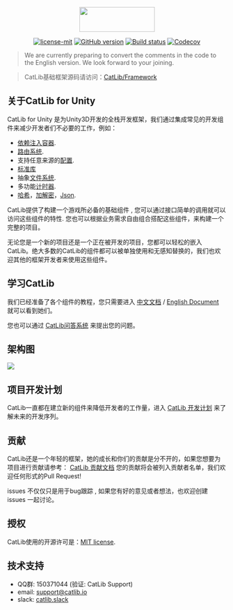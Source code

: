 <p align="center"><img width="173" height="57" src="http://catlib.io/images/logo.txt.png"></p>

<p align="center">
<a href="https://github.com/CatLib/CatLib/blob/master/LICENSE"><img src="https://img.shields.io/badge/license-MIT-blue.svg" title="license-mit" /></a>
<a href="https://github.com/CatLib/CatLib/"><img src="https://badge.fury.io/gh/catlib%2Fcatlib.svg" title="GitHub version" /></a>
<a href="https://ci.appveyor.com/project/catlib/framework"><img src="https://ci.appveyor.com/api/projects/status/f12rb3x5hxvq6yr7?svg=true" title="Build status"/></a>
<a href="https://codecov.io/gh/CatLib/Framework">
  <img src="https://codecov.io/gh/CatLib/Framework/branch/master/graph/badge.svg" alt="Codecov" />
</a>

> We are currently preparing to convert the comments in the code to the English version. We look forward to your joining.

> CatLib基础框架源码请访问：[CatLib/Framework](https://github.com/CatLib/Framework)

## 关于CatLib for Unity

CatLib for Unity 是为Unity3D开发的全栈开发框架，我们通过集成常见的开发组件来减少开发者们不必要的工作，例如：

- [依赖注入容器](http://catlib.io/v1/guide/container.html).
- [路由系统](http://catlib.io/v1/guide/routing.html).
- 支持任意来源的[配置](http://catlib.io/v1/guide/config.html).
- [标准库](http://catlib.io/v1/guide/support.html)
- 抽象[文件系统](http://catlib.io/v1/guide/file-system.html).
- 多功能[计时器](http://catlib.io/v1/guide/timer.html).
- [哈希](http://catlib.io/v1/guide/hashing.html)，[加解密](http://catlib.io/v1/guide/encryption.html)，[Json](http://catlib.io/v1/guide/json.html).

CatLib提供了构建一个游戏所必备的基础组件 , 您可以通过接口简单的调用就可以访问这些组件的特性. 您也可以根据业务需求自由组合搭配这些组件，来构建一个完整的项目。

无论您是一个新的项目还是一个正在被开发的项目，您都可以轻松的嵌入CatLib。绝大多数的CatLib的组件都可以被单独使用和无感知替换的，我们也欢迎其他的框架开发者来使用这些组件。

## 学习CatLib

我们已经准备了各个组件的教程，您只需要进入 [中文文档](http://catlib.io) / [English Document](http://en.catlib.io) 就可以看到她们。

您也可以通过 [CatLib问答系统](http://ask.catlib.io) 来提出您的问题。

## 架构图
![](http://catlib.io/images/architecture-diagram.svg)

## 项目开发计划

CatLib一直都在建立新的组件来降低开发者的工作量，进入 [CatLib 开发计划](https://www.teambition.com/project/589ce998907a7b661c86de9c/tasks/scrum/589ce9aadf254b9870a7ac90) 来了解未来的开发序列。

## 贡献

CatLib还是一个年轻的框架，她的成长和你们的贡献是分不开的，如果您想要为项目进行贡献请参考： [CatLib 贡献文档](http://catlib.io/v1/guide/contribution.html) 您的贡献将会被列入贡献者名单，我们欢迎任何形式的Pull Request!

issues 不仅仅只是用于bug跟踪 , 如果您有好的意见或者想法，也欢迎创建 issues 一起讨论。

## 授权

CatLib使用的开源许可是：[MIT license](http://opensource.org/licenses/MIT).

## 技术支持

* QQ群: 150371044 (验证: CatLib Support)
* email: support@catlib.io
* slack: [catlib.slack](https://catlib.slack.com/messages/internals/)
